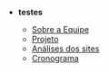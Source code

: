 - **testes**

  - [Sobre a Equipe](documentos/paginas/sobre/sobre.md)
  - [Projeto](docs/techs/fifo.md)
  - [Análises dos sites](documentos/resumos/Pedro/)
  - [Cronograma](docs/techs/fifo.md)
